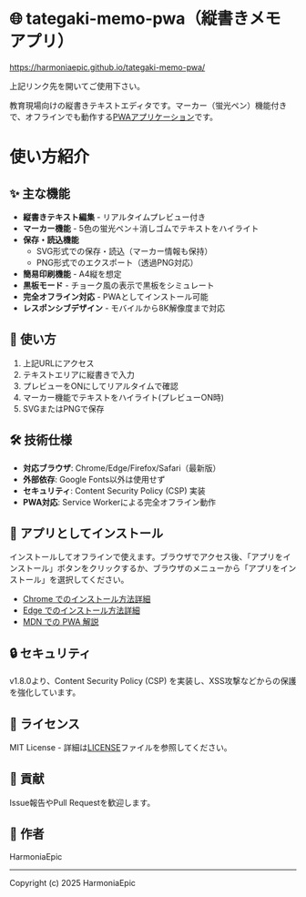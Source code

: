 # 🌐 tategaki-memo-pwa（縦書きメモアプリ）
https://harmoniaepic.github.io/tategaki-memo-pwa/

上記リンク先を開いてご使用下さい。

教育現場向けの縦書きテキストエディタです。マーカー（蛍光ペン）機能付きで、オフラインでも動作する[PWAアプリケーション](https://ja.wikipedia.org/wiki/%E3%83%97%E3%83%AD%E3%82%B0%E3%83%AC%E3%83%83%E3%82%B7%E3%83%96%E3%82%A6%E3%82%A7%E3%83%96%E3%82%A2%E3%83%97%E3%83%AA)です。

# 使い方紹介

## ✨ 主な機能

- **縦書きテキスト編集** - リアルタイムプレビュー付き
- **マーカー機能** - 5色の蛍光ペン＋消しゴムでテキストをハイライト
- **保存・読込機能** 
  - SVG形式での保存・読込（マーカー情報も保持）
  - PNG形式でのエクスポート（透過PNG対応）
- **簡易印刷機能** - A4縦を想定
- **黒板モード** - チョーク風の表示で黒板をシミュレート
- **完全オフライン対応** - PWAとしてインストール可能
- **レスポンシブデザイン** - モバイルから8K解像度まで対応

## 🚀 使い方

1. 上記URLにアクセス
2. テキストエリアに縦書きで入力
3. プレビューをONにしてリアルタイムで確認
4. マーカー機能でテキストをハイライト(プレビューON時)
5. SVGまたはPNGで保存

## 🛠️ 技術仕様

- **対応ブラウザ**: Chrome/Edge/Firefox/Safari（最新版）
- **外部依存**: Google Fonts以外は使用せず
- **セキュリティ**: Content Security Policy (CSP) 実装
- **PWA対応**: Service Workerによる完全オフライン動作

## 📱 アプリとしてインストール

インストールしてオフラインで使えます。ブラウザでアクセス後、「アプリをインストール」ボタンをクリックするか、ブラウザのメニューから「アプリをインストール」を選択してください。

- [Chrome でのインストール方法詳細](https://support.google.com/chrome/answer/9658361?hl=ja)
- [Edge でのインストール方法詳細](https://learn.microsoft.com/ja-jp/microsoft-edge/progressive-web-apps/ux)
- [MDN での PWA 解説](https://developer.mozilla.org/ja/docs/Web/Progressive_web_apps/Guides/Installing)

## 🔒 セキュリティ

v1.8.0より、Content Security Policy (CSP) を実装し、XSS攻撃などからの保護を強化しています。

## 📝 ライセンス

MIT License - 詳細は[LICENSE](LICENSE)ファイルを参照してください。

## 🤝 貢献

Issue報告やPull Requestを歓迎します。

## 👤 作者

HarmoniaEpic

---

Copyright (c) 2025 HarmoniaEpic
